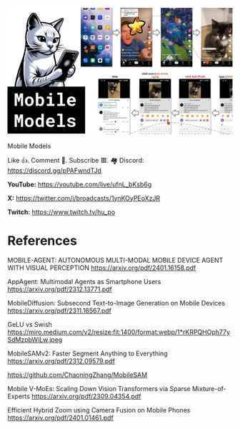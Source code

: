 ![](thumbnails/04.02.2024.png)

Mobile Models

Like 👍. Comment 💬. Subscribe 🟥.
🏘 Discord: https://discord.gg/pPAFwndTJd

**YouTube:** https://youtube.com/live/ufnL_bKsb6g

**X:** https://twitter.com/i/broadcasts/1ynKOyPEoXzJR

**Twitch:** https://www.twitch.tv/hu_po


# References

MOBILE-AGENT: AUTONOMOUS MULTI-MODAL MOBILE DEVICE AGENT WITH VISUAL PERCEPTION
https://arxiv.org/pdf/2401.16158.pdf

AppAgent: Multimodal Agents as Smartphone Users
https://arxiv.org/pdf/2312.13771.pdf

MobileDiffusion: Subsecond Text-to-Image Generation on Mobile Devices
https://arxiv.org/pdf/2311.16567.pdf

GeLU vs Swish
https://miro.medium.com/v2/resize:fit:1400/format:webp/1*rKRPQHOph77ySdMzpbWiLw.jpeg

MobileSAMv2: Faster Segment Anything to Everything
https://arxiv.org/pdf/2312.09579.pdf

https://github.com/ChaoningZhang/MobileSAM

Mobile V-MoEs: Scaling Down Vision Transformers via Sparse Mixture-of-Experts
https://arxiv.org/pdf/2309.04354.pdf

Efficient Hybrid Zoom using Camera Fusion on Mobile Phones
https://arxiv.org/pdf/2401.01461.pdf
